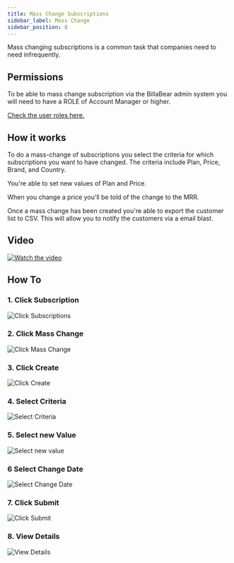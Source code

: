 ```yaml
---
title: Mass Change Subscriptions
sidebar_label: Mass Change
sidebar_position: 8
---
```

Mass changing subscriptions is a common task that companies need to need infrequently.

## Permissions

To be able to mass change subscription via the BillaBear admin system you will need to have a ROLE of Account Manager or higher.

[Check the user roles here.](../user_roles/)

## How it works

To do a mass-change of subscriptions you select the criteria for which subscriptions you want to have changed. The criteria include Plan, Price, Brand, and Country. 

You're able to set new values of Plan and Price.

When you change a price you'll be told of the change to the MRR.

Once a mass change has been created you're able to export the customer list to CSV. This will allow you to notify the customers via a email blast.

## Video

[![Watch the video](https://img.youtube.com/vi/1Jq6-GZ1t0M/mqdefault.jpg)](https://youtu.be/1Jq6-GZ1t0M)


## How To

### 1. Click Subscription

![Click Subscriptions](./mass_change_screenshots/1_click_subscriptions.png)

### 2. Click Mass Change

![Click Mass Change](./mass_change_screenshots/2_click_mass_change.png)

### 3. Click Create

![Click Create](./mass_change_screenshots/3_click_create.png)

### 4. Select Criteria

![Select Criteria](./mass_change_screenshots/4_select_criteria.png)

### 5. Select new Value

![Select new value](./mass_change_screenshots/5_select_new_values.png)

### 6 Select Change Date

![Select Change Date](./mass_change_screenshots/6_select_change.png)

### 7. Click Submit

![Click Submit](./mass_change_screenshots/7_click_submit.png)

### 8. View Details

![View Details](./mass_change_screenshots/8_click_mass_change.png)